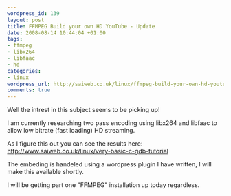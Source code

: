 ```yaml
--- 
wordpress_id: 139
layout: post
title: FFMPEG Build your own HD YouTube - Update
date: 2008-08-14 10:44:04 +01:00
tags: 
- ffmpeg
- libx264
- libfaac
- hd
categories: 
- linux
wordpress_url: http://saiweb.co.uk/linux/ffmpeg-build-your-own-hd-youtube-update
comments: true
---
```

Well the intrest in this subject seems to be picking up!

I am currently researching two pass encoding using libx264 and libfaac to allow low bitrate (fast loading) HD streaming.

As I figure this out you can see the results here: <a href="http://www.saiweb.co.uk/linux/very-basic-c-gdb-tutorial">http://www.saiweb.co.uk/linux/very-basic-c-gdb-tutorial
</a>

The embeding is handeled using a wordpress plugin I have written, I will make this available shortly.

I will be getting part one "FFMPEG" installation up today regardless.
